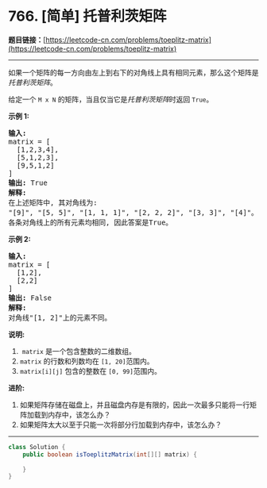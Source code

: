 # 766. [简单] 托普利茨矩阵

**题目链接：**[https://leetcode-cn.com/problems/toeplitz-matrix](https://leetcode-cn.com/problems/toeplitz-matrix)

---

<div class="content__1Y2H">
 <div class="notranslate">
  <p>如果一个矩阵的每一方向由左上到右下的对角线上具有相同元素，那么这个矩阵是<em>托普利茨矩阵</em>。</p> 
  <p>给定一个&nbsp;<code>M x N</code>&nbsp;的矩阵，当且仅当它是<em>托普利茨矩阵</em>时返回&nbsp;<code>True</code>。</p> 
  <p><strong>示例&nbsp;1:</strong></p> 
  <pre class="language-text"><strong>输入:</strong> 
matrix = [
&nbsp; [1,2,3,4],
&nbsp; [5,1,2,3],
&nbsp; [9,5,1,2]
]
<strong>输出:</strong> True
<strong>解释:</strong>
在上述矩阵中, 其对角线为:
"[9]", "[5, 5]", "[1, 1, 1]", "[2, 2, 2]", "[3, 3]", "[4]"。
各条对角线上的所有元素均相同, 因此答案是True。
</pre> 
  <p><strong>示例 2:</strong></p> 
  <pre class="language-text"><strong>输入:</strong>
matrix = [
&nbsp; [1,2],
&nbsp; [2,2]
]
<strong>输出:</strong> False
<strong>解释: 
</strong>对角线"[1, 2]"上的元素不同。
</pre> 
  <p><strong>说明:</strong></p> 
  <ol> 
   <li>&nbsp;<code>matrix</code>&nbsp;是一个包含整数的二维数组。</li> 
   <li><code>matrix</code>&nbsp;的行数和列数均在&nbsp;<code>[1, 20]</code>范围内。</li> 
   <li><code>matrix[i][j]</code>&nbsp;包含的整数在&nbsp;<code>[0, 99]</code>范围内。</li> 
  </ol> 
  <p><strong>进阶:</strong></p> 
  <ol> 
   <li>如果矩阵存储在磁盘上，并且磁盘内存是有限的，因此一次最多只能将一行矩阵加载到内存中，该怎么办？</li> 
   <li>如果矩阵太大以至于只能一次将部分行加载到内存中，该怎么办？</li> 
  </ol> 
 </div>
</div>

---

```java
class Solution {
    public boolean isToeplitzMatrix(int[][] matrix) {
        
    }
}
```